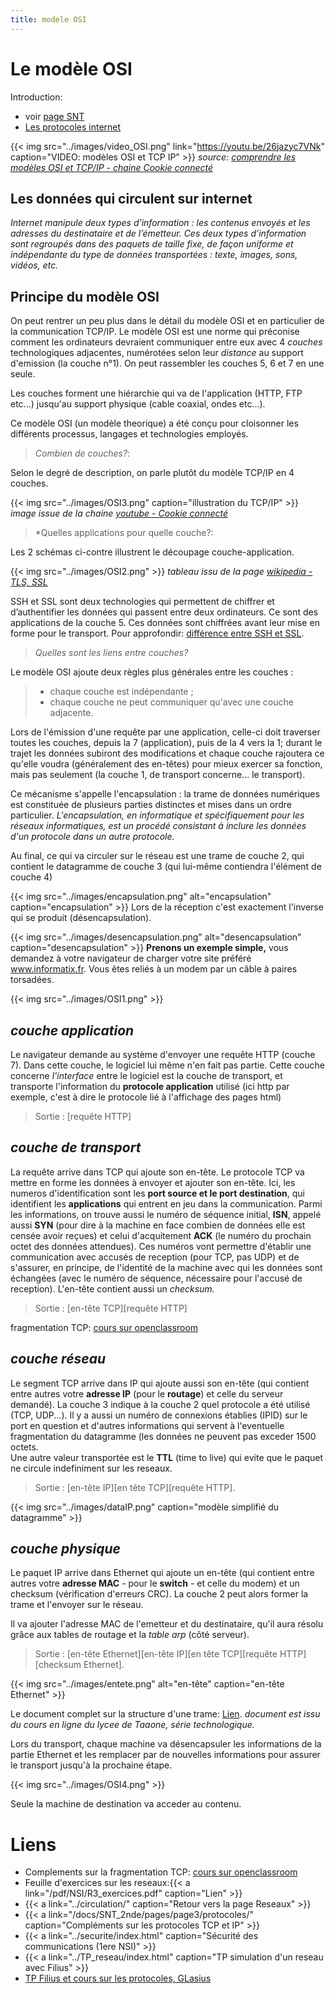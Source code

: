 ```yaml
---
title: modele OSI
---
```


# Le modèle OSI
Introduction: 

* voir [page SNT](/docs/SNT_2nde/pages/page3/fonctionnement/)
* [Les protocoles internet](/docs/SNT_2nde/pages/page3/protocoles/)

{{< img src="../images/video_OSI.png" link="https://youtu.be/26jazyc7VNk" caption="VIDEO: modèles OSI et TCP IP" >}}
*source: [comprendre les modèles OSI et TCP/IP - chaine Cookie connecté](https://www.youtube.com/watch?v=26jazyc7VNk)*

## Les données qui circulent sur internet
*Internet manipule deux types d’information : les contenus envoyés et les adresses du destinataire et de l’émetteur. Ces deux types d’information sont regroupés dans des paquets de taille fixe, de façon uniforme et indépendante du type de données transportées : texte, images, sons, vidéos, etc.*

## Principe du modèle OSI
On peut rentrer un peu plus dans le détail du modèle OSI et en particulier de la communication TCP/IP.
Le modèle OSI est une norme qui préconise comment les ordinateurs devraient communiquer entre eux avec 4 *couches* technologiques adjacentes, numérotées selon leur *distance* au support d'emission (la couche n°1). On peut rassembler les couches 5, 6 et 7 en une seule.

Les couches forment une hiérarchie qui va de l'application (HTTP, FTP etc...) jusqu'au support physique (cable coaxial, ondes etc...).

Ce modèle OSI (un modèle theorique) a été conçu pour cloisonner les différents processus, langages et technologies employés. 

> *Combien de couches?*:

Selon le degré de description, on parle plutôt du modèle TCP/IP en 4 couches.

{{< img src="../images/OSI3.png" caption="illustration du TCP/IP" >}}
*image issue de la chaine [youtube - Cookie connecté]((https://www.youtube.com/watch?v=26jazyc7VNk))*

> *Quelles applications pour quelle couche?:

Les 2 schémas ci-contre illustrent le découpage couche-application.

{{< img src="../images/OSI2.png" >}}
*tableau issu de la page [wikipedia - TLS, SSL](https://fr.wikipedia.org/wiki/Transport_Layer_Security)*

SSH et SSL sont deux technologies qui permettent de chiffrer et d’authentifier les données qui passent entre deux ordinateurs. Ce sont des applications de la couche 5. Ces données sont chiffrées avant leur mise en forme pour le transport. Pour approfondir: [différence entre SSH et SSL](https://kinsta.com/fr/base-de-connaissances/ssh-vs-ssl/).

> *Quelles sont les liens entre couches?*

Le modèle OSI ajoute deux règles plus générales entre les couches :

> * chaque couche est indépendante ;
> * chaque couche ne peut communiquer qu'avec une couche adjacente.

Lors de l'émission d'une requête par une application, celle-ci doit traverser toutes les couches, depuis la 7 (application), puis de la 4 vers la 1; durant le trajet les données subiront des modifications et chaque couche rajoutera ce qu'elle voudra (généralement des en-têtes) pour mieux exercer sa fonction, mais pas seulement (la couche 1, de transport concerne... le transport). 

Ce mécanisme s'appelle l'encapsulation : la trame de données numériques est constituée de plusieurs parties distinctes et mises dans un ordre particulier. *L'encapsulation, en informatique et spécifiquement pour les réseaux informatiques, est un procédé
consistant à inclure les données d'un protocole dans un autre protocole.*

Au final, ce qui va circuler sur le réseau est une trame de couche 2, qui contient le datagramme de couche 3 (qui lui-même contiendra l'élément de couche 4)

{{< img src="../images/encapsulation.png" alt="encapsulation" caption="encapsulation" >}}
Lors de la réception c'est exactement l'inverse qui se produit (désencapsulation).

{{< img src="../images/desencapsulation.png" alt="desencapsulation" caption="desencapsulation" >}}
**Prenons un exemple simple,** vous demandez à votre navigateur de charger votre site préféré www.informatix.fr. Vous êtes reliés à un modem par un câble à paires torsadées. 




{{< img src="../images/OSI1.png" >}}







## *couche application*
Le navigateur demande au système d'envoyer une requête HTTP (couche 7). Dans cette couche, le logiciel lui même n'en fait pas partie. Cette couche concerne *l'interface* entre le logiciel est la couche de transport, et transporte l'information du **protocole application** utilisé (ici http par exemple, c'est à dire le protocole lié à l'affichage des pages html)

> Sortie : [requête HTTP]

## *couche de transport*
La requête arrive dans TCP qui ajoute son en-tête. Le protocole TCP va mettre en forme les données à envoyer et ajouter son en-tête. Ici, les numeros d'identification sont les **port source et le port destination**, qui identifient les **applications** qui entrent en jeu dans la communication. Parmi les informations, on trouve aussi le numéro de séquence initial, **ISN**, appelé aussi **SYN** (pour dire à la machine en face combien de données elle est censée avoir reçues) et celui d'acquitement **ACK** (le numéro du prochain octet des données attendues). Ces numéros vont permettre d'établir une communication avec accusés de reception (pour TCP, pas UDP) et de s'assurer, en principe, de l'identité de la machine avec qui les données sont échangées (avec le numéro de séquence, nécessaire pour l'accusé de reception). L'en-tête contient aussi un *checksum.*

> Sortie : [en-tête TCP][requête HTTP]

fragmentation TCP: [cours sur openclassroom](https://openclassrooms.com/fr/courses/2340511-maitrisez-vos-applications-et-reseaux-tcp-ip/5677997-fragmentez-vos-paquets)

## *couche réseau*
Le segment TCP arrive dans IP qui ajoute aussi son en-tête (qui contient entre autres votre **adresse IP**  (pour le **routage**) et celle du serveur demandé). La couche 3 indique à la couche 2 quel protocole a été utilisé (TCP, UDP...). Il y a aussi un numéro de connexions établies (IPID) sur le port en question et d'autres informations qui servent à l'eventuelle fragmentation du datagramme (les données ne peuvent pas exceder 1500 octets.  
Une autre valeur transportée est le **TTL** (time to live) qui evite que le paquet ne circule indefiniment sur les reseaux.

> Sortie : [en-tête IP][en tête TCP][requête HTTP].


{{< img src="../images/dataIP.png" caption="modèle simplifié du datagramme" >}}
## *couche physique*
Le paquet IP arrive dans Ethernet qui ajoute un en-tête (qui contient entre autres votre **adresse MAC** - pour le **switch** -  et celle du modem) et un checksum (vérification d'erreurs CRC). La couche 2 peut alors former la trame et l'envoyer sur le réseau.

Il va ajouter l'adresse MAC de l'emetteur et du destinataire, qu'il aura résolu grâce aux tables de routage et la *table arp* (côté serveur). 

> Sortie : [en-tête Ethernet][en-tête IP][en tête TCP][requête HTTP][checksum Ethernet].

{{< img src="../images/entete.png" alt="en-tête" caption="en-tête Ethernet" >}}


Le document complet sur la structure d'une trame: [Lien](/pdf/NSI/reseau_trame.pdf). *document est issu du cours en ligne du lycee de Taaone, série technologique.*

Lors du transport, chaque machine va désencapsuler les informations de la partie Ethernet et les remplacer par de nouvelles informations pour assurer le transport jusqu'à la prochaine étape.

{{< img src="../images/OSI4.png" >}}

Seule la machine de destination va acceder au contenu.


# Liens
* Complements sur la fragmentation TCP: [cours sur openclassroom](https://openclassrooms.com/fr/courses/2340511-maitrisez-vos-applications-et-reseaux-tcp-ip/5677997-fragmentez-vos-paquets)
* Feuille d'exercices sur les reseaux:{{< a link="/pdf/NSI/R3_exercices.pdf" caption="Lien" >}}
* {{< a link="../circulation/" caption="Retour vers la page Reseaux" >}}
* {{< a link="/docs/SNT_2nde/pages/page3/protocoles/" caption="Compléments sur les protocoles TCP et IP" >}}
* {{< a link="../securite/index.html" caption="Sécurité des communications (1ere NSI)" >}}
* {{< a link="../TP_reseau/index.html" caption="TP simulation d'un reseau avec Filius" >}}
* [TP Filius et cours sur les protocoles, GLasius](https://glassus.github.io/premiere_nsi/T3_Architecture_materielle/3.4_Protocoles_de_communication/cours/)

